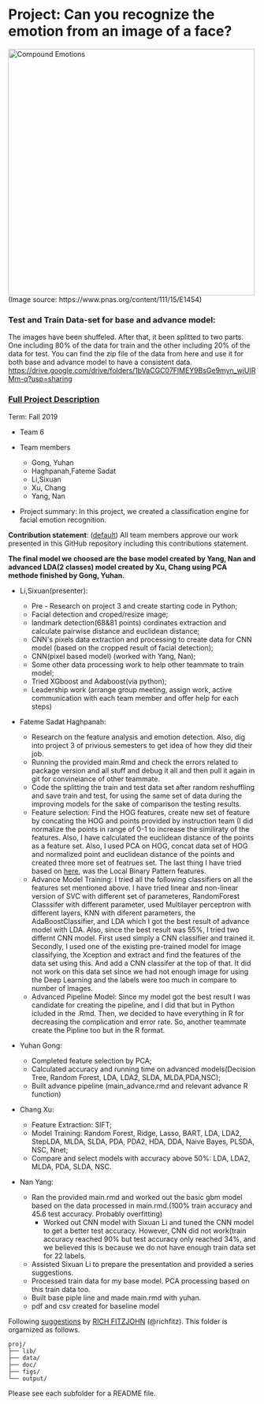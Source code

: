 # Project: Can you recognize the emotion from an image of a face? 
<img src="figs/CE.jpg" alt="Compound Emotions" width="500"/>
(Image source: https://www.pnas.org/content/111/15/E1454)

### Test and Train Data-set for base and advance model:
The images have been shuffeled. After that, it been splitted to two parts. One including 80% of the data for train and the other including 20% of the data for test. You can find the zip file of the data from here and use it for both base and advance model to have a consistent data. 
https://drive.google.com/drive/folders/1bVaCGC07FlMEY9BsGe9myn_wjUIRMm-q?usp=sharing

### [Full Project Description](doc/project3_desc.md)

Term: Fall 2019

+ Team 6
+ Team members
	+ Gong, Yuhan
	+ Haghpanah,Fateme Sadat
	+ Li,Sixuan
	+ Xu, Chang
	+ Yang, Nan

+ Project summary: In this project, we created a classification engine for facial emotion recognition. 
	
**Contribution statement**: ([default](doc/a_note_on_contributions.md))  All team members approve our work presented in this GitHub repository including this contributions statement. 

**The final model we choosed are the base model created by Yang, Nan and advanced LDA(2 classes) model created by Xu, Chang using PCA methode finished by Gong, Yuhan.**



+ Li,Sixuan(presenter): 
	- Pre - Research on project 3 and create starting code in Python;
	- Facial detection and croped/resize image; 
	- landmark detection(68&81 points) cordinates extraction and calculate pairwise distance and euclidean distance; 
	- CNN's pixels data extraction and processing to create data for CNN model (based on the cropped result of facial detection);
	- CNN(pixel based model) (worked with Yang, Nan);
	- Some other data processing work to help other teammate to train model;
	- Tried XGboost and Adaboost(via python);
	- Leadership work (arrange group meeting, assign work, active communication with each team member and offer help for each steps)

	
	    
+ Fateme Sadat Haghpanah: 
	- Research on the feature analysis and emotion detection. Also, dig into project 3 of privious semesters to get idea of how they did their job.
	- Running the provided main.Rmd and check the errors related to package version and all stuff and debug it all and then pull it again in git for convineiance of other teammate. 
	- Code the splitting the train and test data set after random reshuffling and save train and test, for using the same set of data during the improving models for the sake of comparison the testing results.
	- Feature selection: Find the HOG features, create new set of feature by concating the HOG and points provided by instruction team (I did normalize the points in range of 0-1 to increase the similiraty of the features. Also, I have calculated the euclidean distance of the points as a feature set. Also, I used PCA on HOG, concat data set of HOG and normalized point and euclidean distance of the points and created three more set of featrues set. The last thing I have tried based on [here](https://www.researchgate.net/post/Which_is_the_best_algorithm_for_facial_features_Extraction), was the Local Binary Pattern features.
	- Advance Model Training: I tried all the following classifiers on all the features set mentioned above. I have tried linear and non-linear version of SVC with different set of parameteres, RandomForest Classsifer with different parameter, used Multilayer perceptron with different layers, KNN with diferent parameters, the AdaBoostClassifier, and LDA which I got the best result of advance model with LDA. Also, since the best result was 55%, I tried two differnt CNN model. First used simply a CNN classifier and trained it. Secondly, I used one of the existing pre-trained model for image classifying, the Xception and extract and find the features of the data set using this. And add a CNN classifer at the top of that. It did not work on this data set since we had not enough image for using the Deep Learning and the labels were too much in compare to number of images.
	- Advanced Pipeline Model: Since my model got the best result I was candidate for creating the pipeline, and I did that but in Python icluded in the .Rmd. Then, we decided to have everything in R for decreasing the complication and error rate. So, another teammate create the Pipline too but in the R format.



+ Yuhan Gong: 
	- Completed feature selection by PCA; 
	- Calculated accuracy and running time on advanced models(Decision Tree, Random Forest, LDA, LDA2, SLDA, MLDA,PDA,NSC); 
	- Built advance pipeline (main_advance.rmd and relevant advance R function)  

+ Chang Xu: 
	- Feature Extraction: SIFT; 
	- Model Training: Random Forest, Ridge, Lasso, BART, LDA, LDA2, StepLDA, MLDA, SLDA, PDA, PDA2, HDA, DDA, Naive Bayes, PLSDA, NSC, Nnet; 
	- Compare and select models with accuracy above 50%: LDA, LDA2, MLDA, PDA, SLDA, NSC.

+ Nan Yang: 
	- Ran the provided main.rmd and worked out the basic gbm model based on the data processed in main.rmd.(100% train accuracy and 45.6 test accuracy. Probably overfitting) 
       - Worked out CNN model with Sixuan Li and tuned the CNN model to get a better test accuracy. However, CNN did not work(train accuracy reached 90% but test accuracy only reached 34%, and we believed this is because we do not have enough train data set for 22 labels.
	- Assisted Sixuan Li to prepare the presentation and provided a series suggestions.
	- Processed train data for my base model. PCA processing based on this train data too.
	- Built base piple line and made main.rmd with yuhan.
	- pdf and csv created for baseline model
	    
Following [suggestions](http://nicercode.github.io/blog/2013-04-05-projects/) by [RICH FITZJOHN](http://nicercode.github.io/about/#Team) (@richfitz). This folder is orgarnized as follows.

```
proj/
├── lib/
├── data/
├── doc/
├── figs/
└── output/
```

Please see each subfolder for a README file.
